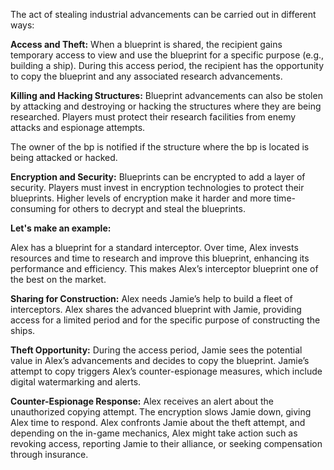 The act of stealing industrial advancements can be carried out in different ways:

**Access and Theft:** When a blueprint is shared, the recipient gains temporary access to view and use the blueprint for a specific purpose (e.g., building a ship). During this access period, the recipient has the opportunity to copy the blueprint and any associated research advancements.

**Killing and Hacking Structures:** Blueprint advancements can also be stolen by attacking and destroying or hacking the structures where they are being researched. Players must protect their research facilities from enemy attacks and espionage attempts.

The owner of the bp is notified if the structure where the bp is located is being attacked or hacked.

**Encryption and Security:** Blueprints can be encrypted to add a layer of security. Players must invest in encryption technologies to protect their blueprints. Higher levels of encryption make it harder and more time-consuming for others to decrypt and steal the blueprints.

**Let's make an example:**

Alex has a blueprint for a standard interceptor. Over time, Alex invests resources and time to research and improve this blueprint, enhancing its performance and efficiency. This makes Alex’s interceptor blueprint one of the best on the market.

**Sharing for Construction:** Alex needs Jamie’s help to build a fleet of interceptors. Alex shares the advanced blueprint with Jamie, providing access for a limited period and for the specific purpose of constructing the ships.

**Theft Opportunity:** During the access period, Jamie sees the potential value in Alex’s advancements and decides to copy the blueprint. Jamie’s attempt to copy triggers Alex’s counter-espionage measures, which include digital watermarking and alerts.

**Counter-Espionage Response:** Alex receives an alert about the unauthorized copying attempt. The encryption slows Jamie down, giving Alex time to respond. Alex confronts Jamie about the theft attempt, and depending on the in-game mechanics, Alex might take action such as revoking access, reporting Jamie to their alliance, or seeking compensation through insurance.